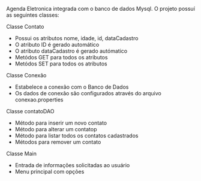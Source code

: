 Agenda Eletronica integrada com o banco de dados Mysql. O projeto possuí as seguintes classes:

Classe Contato
- Possui os atributos nome, idade, id, dataCadastro
- O atributo ID é gerado automático 
- O atributo dataCadastro é gerado autómatico
- Metódos GET para todos os atributos
- Metódos SET para todos os atributos

Classe Conexão
- Estabelece a conexão com o Banco de Dados
- Os dados de conexão são configurados através do arquivo conexao.properties

Classe contatoDAO
- Método para inserir um novo contato
- Método para alterar um contatop
- Método para listar todos os contatos cadastrados
- Métodos para remover um contato

Classe Main
- Entrada de informações solicitadas ao usuário
- Menu principal com opções
